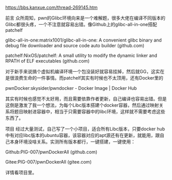 https://bbs.kanxue.com/thread-269145.htm

前言
众所周知，pwn的Glibc环境向来是一个难解题，很多大佬在编译不同版本的Glibc都很头疼，一个不注意就容易出错。像Github上的glibc-all-in-one搭配patchelf

 
glibc-all-in-one:matrix1001/glibc-all-in-one: A convenient glibc binary and debug file downloader and source code auto builder (github.com)

 
patchelf:NixOS/patchelf: A small utility to modify the dynamic linker and RPATH of ELF executables (github.com)

 
对于新手来说搞个虚拟机编译环境一个包没装好就容易挂掉，然后就GG，这实在是很浪费生命的一件事情。而patchelf其实有时候也不太顶用，还有Docker里的

 
pwnDocker:skysider/pwndocker - Docker Image | Docker Hub

 
其实有时候也感觉不太好用，而且需要依靠作者更新，自己编译也容易出错。但是这倒是激发了我一个想法，为每个Libc版本搭建个docker容器，然后通过映射关系将题目映射进容器中，相当于只需要容器中的libc环境，这样就不需要考虑这些东西了。

项目
经过大量测试，自己写了一个小项目，适合所有Libc版本，只要docker hub中有对应libc版本的ubuntu容器，该容器对应的apt源还有在更新，就能用，跟自己本身环境没啥关系。实测所有版本都行，一键搭建，一键使用：

 
Github:PIG-007/pwnDockerAll (github.com)

 
Gitee:PIG-007/pwnDockerAll (gitee.com)

 
详情看项目里。